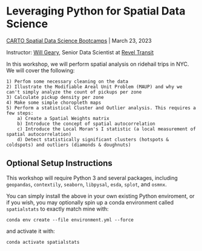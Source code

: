 # Leveraging Python for Spatial Data Science

[CARTO Spatial Data Science Bootcamps](https://spatial-data-science-conference.com/bootcamps/2023/) | March 23, 2023

Instructor: [Will Geary](https://www.linkedin.com/in/willgeary/), Senior Data Scientist at [Revel Transit](https://gorevel.com/)

In this workshop, we will perform spatial analysis on ridehail trips in NYC. We will cover the following:

    1) Perfom some necessary cleaning on the data
    2) Illustrate the Modifiable Areal Unit Problem (MAUP) and why we can't simply analyze the count of pickups per zone
    3) Calculate pickup density per zone
    4) Make some simple choropleth maps
    5) Perform a statistical Cluster and Outlier analysis. This requires a few steps:
        a) Create a Spatial Weights matrix
        b) Introduce the concept of spatial autocorrelation
        c) Introduce the Local Moran's I statistic (a local measurement of spatial autocorrelation)
        d) Detect statistically significant clusters (hotspots & coldspots) and outliers (diamonds & doughnuts)

## Optional Setup Instructions

This workshop will require Python 3 and several packages, including `geopandas`, `contextily`, `seaborn`, `libpysal`, `esda`, `splot`, and `osmnx`. 

You can simply install the above in your own existing Python enviroment, or if you wish, you may optionally spin up a conda environment called `spatialstats` to exactly match mine with:

`conda env create --file environment.yml --force`

and activate it with:

`conda activate spatialstats`
